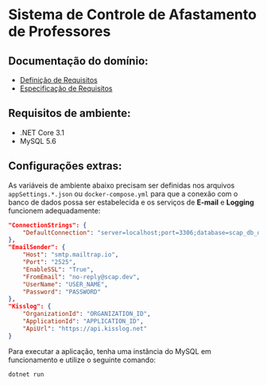 ﻿# Sistema de Controle de Afastamento de Professores

## Documentação do domínio:
- [Definição de Requisitos](./Docs/SCAP_DocumentoDefinicaoRequisitos.pdf)
- [Especificação de Requisitos](./Docs/SCAP_DocumentoEspecificacaoRequisitos.pdf)

## Requisitos de ambiente:
- .NET Core 3.1
- MySQL 5.6


## Configurações extras:
As variáveis de ambiente abaixo precisam ser definidas nos arquivos `appSettings.*.json` ou `docker-compose.yml` para que a conexão com o banco de dados possa ser estabelecida e os serviços de **E-mail** e **Logging** funcionem adequadamente:

```json
"ConnectionStrings": {
    "DefaultConnection": "server=localhost;port=3306;database=scap_db_dev;uid=root;password=;allow user variables=true"
},
"EmailSender": {
	"Host": "smtp.mailtrap.io",
	"Port": "2525",
	"EnableSSL": "True",
	"FromEmail": "no-reply@scap.dev",
	"UserName": "USER_NAME",
	"Password": "PASSWORD"
},
"Kisslog": {
	"OrganizationId": "ORGANIZATION_ID",
	"ApplicationId": "APPLICATION_ID",
	"ApiUrl": "https://api.kisslog.net"
}
```

Para executar a aplicação, tenha uma instância do MySQL em funcionamento e utilize o seguinte comando:
```bash
dotnet run
```